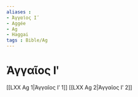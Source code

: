 ```yaml
---
aliases : 
- Ἀγγαῖος Ιʹ
- Aggée
- Ag
- Haggai
tags : Bible/Ag
---
```


# Ἀγγαῖος Ιʹ

[[LXX Ag 1|Ἀγγαῖος Ιʹ 1]]
[[LXX Ag 2|Ἀγγαῖος Ιʹ 2]]
